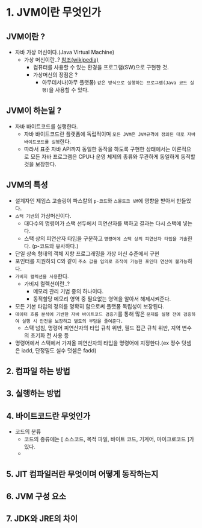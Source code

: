 # 1. JVM이란 무엇인가

## JVM이란 ?
- 자바 가상 머신이다.(Java Virtual Machine)
  - 가상 머신이란..? [참조(wikipedia) ](https://ko.wikipedia.org/wiki/%EA%B0%80%EC%83%81_%EB%A8%B8%EC%8B%A0)
    - 컴퓨터를 사용할 수 있는 환경을 프로그램(SW)으로 구현한 것.
    - 가상머신의 장점은 ?
      - 아무데서나(아무 플랫폼) `같은 방식으로 실행하는 프로그램(Java 코드 실행)`을 사용할 수 있다. 
## JVM이 하는일 ?
- 자바 바이트코드를 실행한다.
  - 자바 바이트코드란 플랫폼에 독립적이며 `모든 JVM은 JVM규격에 정의된 대로 자바 바이트코드를 실행`한다.
  - 따라서 표준 자바 API까지 동일한 동작을 하도록 구현한 상태에서는 이론적으로 모든 자바 프로그램은 CPU나 운영 체제의 종류와 무관하게 동일하게 동적할 것을 보장한다.
    
## JVM의 특성
- 설계자인 제임스 고슬링이 파스칼의 `p-코드`와 `스몰토크 VM`에 영향을 받아서 만들었다.
- `스택 기반`의 가상머신이다.
  - 대다수의 명령어가 스택 선두에서 피연산자를 택하고 결과는 다시 스택에 넣는다.
  - 스택 상의 피연산자 타입을 구분하고 `명령어에 스택 상의 피연산자 타입을 기술`한다. (p-코드와 유사하다.)
- 단일 상속 형태의 객체 지향 프로그래밍을 가상 머신 수준에서 구현
- 포인터를 지원하되 C와 같이 `주소 값을 임의로 조작이 가능한 포인터 연산이 불가능`하다.
- `가비지 컬렉션을 사용`한다.
  - 가비지 컬렉션이란..?
    - 메모리 관리 기법 중의 하나이다.
    - 동적할당 메모리 영역 중 필요없는 영역을 알아서 해제시켜준다.
- 모든 기본 타입의 정의를 명확히 함으로써 플랫폼 독립성이 보장된다.
- `데이터 흐름 분석에 기반한 자바 바이트코드 검증기`를 통해 많은 `문제를 실행 전에 검증하여 실행 시 안전을 보장하고 별도의 부담을 줄여준다.`
  - 스택 넘침, 명령어 피연산자의 타입 규칙 위반, 필드 접근 규칙 위반, 지역 변수의 초기화 전 사용 등 
- 명령어에서 스택에서 가져올 피연산자의 타입을 명령어에 지정한다.(ex 정수 덧셈은 iadd, 단정밀도 실수 덧셈은 fadd)

## 2. 컴파일 하는 방법
## 3. 실행하는 방법
## 4. 바이트코드란 무엇인가
- 코드의 분류
  - 코드의 종류에는 [ 소스코드, 목적 파일, 바이트 코드, 기계어, 마이크로코드 ]가 있다.
  - 
## 5. JIT 컴파일러란 무엇이며 어떻게 동작하는지
## 6. JVM 구성 요소
## 7. JDK와 JRE의 차이
